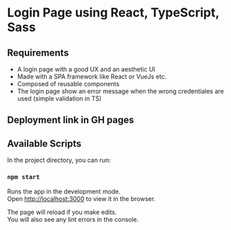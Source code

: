 # Login Page using React, TypeScript, Sass

## Requirements
- A login page with a good UX and an aesthetic UI
- Made with a SPA framework like React or VueJs etc.
- Composed of reusable components
- The login page show an error message when the wrong credentiales are used (simple validation in TS)

## Deployment link in GH pages

## Available Scripts

In the project directory, you can run:

### `npm start`

Runs the app in the development mode.\
Open [http://localhost:3000](http://localhost:3000) to view it in the browser.

The page will reload if you make edits.\
You will also see any lint errors in the console.